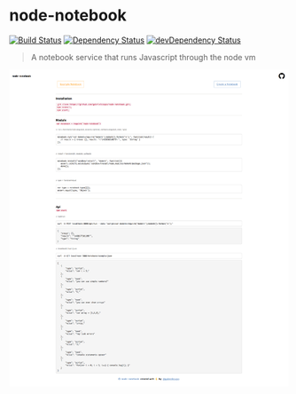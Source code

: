# node-notebook

[![Build Status](https://travis-ci.org/gabrielcsapo/node-notebook.svg?branch=master)](https://travis-ci.org/gabrielcsapo/node-notebook)
[![Dependency Status](https://david-dm.org/gabrielcsapo/node-notebook.svg)](https://david-dm.org/gabrielcsapo/node-notebook)
[![devDependency Status](https://david-dm.org/gabrielcsapo/node-notebook/dev-status.svg)](https://david-dm.org/gabrielcsapo/node-notebook#info=devDependencies)

> A notebook service that runs Javascript through the node vm

![README](screenshots/remote-1920x1080-intro.png)
